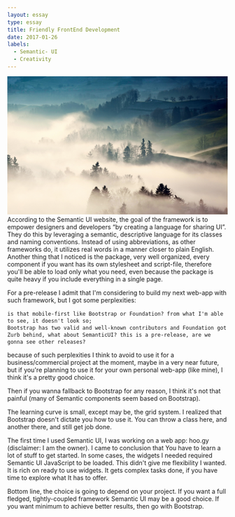 ```yaml
---
layout: essay
type: essay
title: Friendly FrontEnd Development
date: 2017-01-26
labels:
  - Semantic- UI
  - Creativity
---
```

<img class="ui centered medium image" src="/images/g.jpg">
According to the Semantic UI website, the goal of the framework is to empower designers and developers “by creating a language for sharing UI”. They do this by leveraging a semantic, descriptive language for its classes and naming conventions. Instead of using abbreviations, as other frameworks do, it utilizes real words in a manner closer to plain English.
Another thing that I noticed is the package, very well organized, every component if you want has its own stylesheet and script-file, therefore you'll be able to load only what you need, even because the package is quite heavy if you include everything in a single page.

For a pre-release I admit that I'm considering to build my next web-app with such framework, but I got some perplexities:

    is that mobile-first like Bootstrap or Foundation? from what I'm able to see, it doesn't look so;
    Bootstrap has two valid and well-known contributors and Foundation got Zurb behind, what about SemanticUI? this is a pre-release, are we gonna see other releases?

because of such perplexities I think to avoid to use it for a business/commercial project at the moment, maybe in a very near future, but if you're planning to use it for your own personal web-app (like mine), I think it's a pretty good choice.

Then if you wanna fallback to Bootstrap for any reason, I think it's not that painful (many of Semantic components seem based on Bootstrap).

The learning curve is small, except may be, the grid system.
I realized that Bootstrap doesn't dictate you how to use it. You can throw a class here, and another there, and still get job done.

The first time I used Semantic UI, I was working on a web app: hoo.gy (disclaimer: I am the owner). I came to conclusion that You have to learn a lot of stuff to get started. In some cases, the widgets I needed required Semantic UI JavaScript to be loaded. This didn't give me flexibility I wanted. It is rich on ready to use widgets. It gets complex tasks done, if you have time to explore what It has to offer.

Bottom line, the choice is going to depend on your project. If you want a full fledged, tightly-coupled framework Semantic UI may be a good choice. If you want minimum to achieve better results, then go with Bootstrap.
